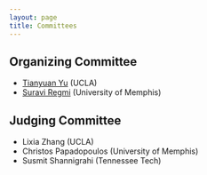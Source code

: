 ```yaml
---
layout: page
title: Committees
---
```


## Organizing Committee

- [Tianyuan Yu](mailto:royu29@g.ucla.edu) (UCLA)
- [Suravi Regmi](mailto:sregmi1@memphis.edu) (University of Memphis)

## Judging Committee

- Lixia Zhang (UCLA)
- Christos Papadopoulos (University of Memphis) 
- Susmit  Shannigrahi (Tennessee Tech)

